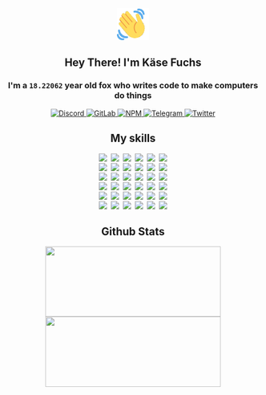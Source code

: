 <div><p align=center><img src=./resources/images/wave.gif width=64px height=64px></p><h2 align=center>Hey There! I'm Käse Fuchs</h2><h3 align=center>I'm a <code>18.22062</code> year old fox who writes code to make computers do things</h3><p align=center><a href=https://discord.com/users/507526681125322772><img alt=Discord src="https://img.shields.io/badge/Discord-5865F2?logo=discord&logoColor=white&style=flat-square#1b4a90e52a620752fdc43a90e3c6796c"> </a><a href=https://gitlab.com/kasefuchs><img alt=GitLab src="https://img.shields.io/badge/GitLab-330F63?logo=gitlab&logoColor=white&style=flat-square#1b4a90e52a620752fdc43a90e3c6796c"> </a><a href=https://npmjs.com/~kasefuchs><img alt=NPM src="https://img.shields.io/badge/NPM-CB3837?logo=npm&logoColor=white&style=flat-square#1b4a90e52a620752fdc43a90e3c6796c"> </a><a href=https://t.me/kasefuchs><img alt=Telegram src="https://img.shields.io/badge/Telegram-2CA5E0?logo=telegram&logoColor=white&style=flat-square#1b4a90e52a620752fdc43a90e3c6796c"> </a><a href=https://twitter.com/kasefuchs><img alt=Twitter src="https://img.shields.io/badge/Twitter-1DA1F2?logo=twitter&logoColor=white&style=flat-square#1b4a90e52a620752fdc43a90e3c6796c"></a></p><h2 align=center>My skills</h2><p align=center><a href=https://aws.amazon.com/ ><picture><source srcset="https://skillicons.dev/icons?i=aws&theme=dark#1b4a90e52a620752fdc43a90e3c6796c" media="(prefers-color-scheme: dark)"><source srcset="https://skillicons.dev/icons?i=aws&theme=light#1b4a90e52a620752fdc43a90e3c6796c" media="(prefers-color-scheme: light), (prefers-color-scheme: no-preference)"><img src="https://skillicons.dev/icons?i=aws&theme=light#1b4a90e52a620752fdc43a90e3c6796c"></picture></a>&nbsp;&nbsp;<a href=https://en.wikipedia.org/wiki/Bash_(Unix_shell)><picture><source srcset="https://skillicons.dev/icons?i=bash&theme=dark#1b4a90e52a620752fdc43a90e3c6796c" media="(prefers-color-scheme: dark)"><source srcset="https://skillicons.dev/icons?i=bash&theme=light#1b4a90e52a620752fdc43a90e3c6796c" media="(prefers-color-scheme: light), (prefers-color-scheme: no-preference)"><img src="https://skillicons.dev/icons?i=bash&theme=light#1b4a90e52a620752fdc43a90e3c6796c"></picture></a>&nbsp;&nbsp;<a href=https://discord.com/developers/docs><picture><source srcset="https://skillicons.dev/icons?i=bots&theme=dark#1b4a90e52a620752fdc43a90e3c6796c" media="(prefers-color-scheme: dark)"><source srcset="https://skillicons.dev/icons?i=bots&theme=light#1b4a90e52a620752fdc43a90e3c6796c" media="(prefers-color-scheme: light), (prefers-color-scheme: no-preference)"><img src="https://skillicons.dev/icons?i=bots&theme=light#1b4a90e52a620752fdc43a90e3c6796c"></picture></a>&nbsp;&nbsp;<a href=https://www.cloudflare.com/ ><picture><source srcset="https://skillicons.dev/icons?i=cloudflare&theme=dark#1b4a90e52a620752fdc43a90e3c6796c" media="(prefers-color-scheme: dark)"><source srcset="https://skillicons.dev/icons?i=cloudflare&theme=light#1b4a90e52a620752fdc43a90e3c6796c" media="(prefers-color-scheme: light), (prefers-color-scheme: no-preference)"><img src="https://skillicons.dev/icons?i=cloudflare&theme=light#1b4a90e52a620752fdc43a90e3c6796c"></picture></a>&nbsp;&nbsp;<a href=https://en.wikipedia.org/wiki/CSS><picture><source srcset="https://skillicons.dev/icons?i=css&theme=dark#1b4a90e52a620752fdc43a90e3c6796c" media="(prefers-color-scheme: dark)"><source srcset="https://skillicons.dev/icons?i=css&theme=light#1b4a90e52a620752fdc43a90e3c6796c" media="(prefers-color-scheme: light), (prefers-color-scheme: no-preference)"><img src="https://skillicons.dev/icons?i=css&theme=light#1b4a90e52a620752fdc43a90e3c6796c"></picture></a>&nbsp;&nbsp;<a href=https://www.docker.com/ ><picture><source srcset="https://skillicons.dev/icons?i=docker&theme=dark#1b4a90e52a620752fdc43a90e3c6796c" media="(prefers-color-scheme: dark)"><source srcset="https://skillicons.dev/icons?i=docker&theme=light#1b4a90e52a620752fdc43a90e3c6796c" media="(prefers-color-scheme: light), (prefers-color-scheme: no-preference)"><img src="https://skillicons.dev/icons?i=docker&theme=light#1b4a90e52a620752fdc43a90e3c6796c"></picture></a><br><a href=https://www.electronjs.org/ ><picture><source srcset="https://skillicons.dev/icons?i=electron&theme=dark#1b4a90e52a620752fdc43a90e3c6796c" media="(prefers-color-scheme: dark)"><source srcset="https://skillicons.dev/icons?i=electron&theme=light#1b4a90e52a620752fdc43a90e3c6796c" media="(prefers-color-scheme: light), (prefers-color-scheme: no-preference)"><img src="https://skillicons.dev/icons?i=electron&theme=light#1b4a90e52a620752fdc43a90e3c6796c"></picture></a>&nbsp;&nbsp;<a href=https://expressjs.com/ ><picture><source srcset="https://skillicons.dev/icons?i=express&theme=dark#1b4a90e52a620752fdc43a90e3c6796c" media="(prefers-color-scheme: dark)"><source srcset="https://skillicons.dev/icons?i=express&theme=light#1b4a90e52a620752fdc43a90e3c6796c" media="(prefers-color-scheme: light), (prefers-color-scheme: no-preference)"><img src="https://skillicons.dev/icons?i=express&theme=light#1b4a90e52a620752fdc43a90e3c6796c"></picture></a>&nbsp;&nbsp;<a href=https://www.figma.com/ ><picture><source srcset="https://skillicons.dev/icons?i=figma&theme=dark#1b4a90e52a620752fdc43a90e3c6796c" media="(prefers-color-scheme: dark)"><source srcset="https://skillicons.dev/icons?i=figma&theme=light#1b4a90e52a620752fdc43a90e3c6796c" media="(prefers-color-scheme: light), (prefers-color-scheme: no-preference)"><img src="https://skillicons.dev/icons?i=figma&theme=light#1b4a90e52a620752fdc43a90e3c6796c"></picture></a>&nbsp;&nbsp;<a href=https://firebase.google.com/ ><picture><source srcset="https://skillicons.dev/icons?i=firebase&theme=dark#1b4a90e52a620752fdc43a90e3c6796c" media="(prefers-color-scheme: dark)"><source srcset="https://skillicons.dev/icons?i=firebase&theme=light#1b4a90e52a620752fdc43a90e3c6796c" media="(prefers-color-scheme: light), (prefers-color-scheme: no-preference)"><img src="https://skillicons.dev/icons?i=firebase&theme=light#1b4a90e52a620752fdc43a90e3c6796c"></picture></a>&nbsp;&nbsp;<a href=https://flask.palletsprojects.com/ ><picture><source srcset="https://skillicons.dev/icons?i=flask&theme=dark#1b4a90e52a620752fdc43a90e3c6796c" media="(prefers-color-scheme: dark)"><source srcset="https://skillicons.dev/icons?i=flask&theme=light#1b4a90e52a620752fdc43a90e3c6796c" media="(prefers-color-scheme: light), (prefers-color-scheme: no-preference)"><img src="https://skillicons.dev/icons?i=flask&theme=light#1b4a90e52a620752fdc43a90e3c6796c"></picture></a>&nbsp;&nbsp;<a href=https://cloud.google.com/ ><picture><source srcset="https://skillicons.dev/icons?i=gcp&theme=dark#1b4a90e52a620752fdc43a90e3c6796c" media="(prefers-color-scheme: dark)"><source srcset="https://skillicons.dev/icons?i=gcp&theme=light#1b4a90e52a620752fdc43a90e3c6796c" media="(prefers-color-scheme: light), (prefers-color-scheme: no-preference)"><img src="https://skillicons.dev/icons?i=gcp&theme=light#1b4a90e52a620752fdc43a90e3c6796c"></picture></a><br><a href=https://git-scm.com/ ><picture><source srcset="https://skillicons.dev/icons?i=git&theme=dark#1b4a90e52a620752fdc43a90e3c6796c" media="(prefers-color-scheme: dark)"><source srcset="https://skillicons.dev/icons?i=git&theme=light#1b4a90e52a620752fdc43a90e3c6796c" media="(prefers-color-scheme: light), (prefers-color-scheme: no-preference)"><img src="https://skillicons.dev/icons?i=git&theme=light#1b4a90e52a620752fdc43a90e3c6796c"></picture></a>&nbsp;&nbsp;<a href=https://github.com/ ><picture><source srcset="https://skillicons.dev/icons?i=github&theme=dark#1b4a90e52a620752fdc43a90e3c6796c" media="(prefers-color-scheme: dark)"><source srcset="https://skillicons.dev/icons?i=github&theme=light#1b4a90e52a620752fdc43a90e3c6796c" media="(prefers-color-scheme: light), (prefers-color-scheme: no-preference)"><img src="https://skillicons.dev/icons?i=github&theme=light#1b4a90e52a620752fdc43a90e3c6796c"></picture></a>&nbsp;&nbsp;<a href=https://gitlab.com/ ><picture><source srcset="https://skillicons.dev/icons?i=gitlab&theme=dark#1b4a90e52a620752fdc43a90e3c6796c" media="(prefers-color-scheme: dark)"><source srcset="https://skillicons.dev/icons?i=gitlab&theme=light#1b4a90e52a620752fdc43a90e3c6796c" media="(prefers-color-scheme: light), (prefers-color-scheme: no-preference)"><img src="https://skillicons.dev/icons?i=gitlab&theme=light#1b4a90e52a620752fdc43a90e3c6796c"></picture></a>&nbsp;&nbsp;<a href=https://www.heroku.com/ ><picture><source srcset="https://skillicons.dev/icons?i=heroku&theme=dark#1b4a90e52a620752fdc43a90e3c6796c" media="(prefers-color-scheme: dark)"><source srcset="https://skillicons.dev/icons?i=heroku&theme=light#1b4a90e52a620752fdc43a90e3c6796c" media="(prefers-color-scheme: light), (prefers-color-scheme: no-preference)"><img src="https://skillicons.dev/icons?i=heroku&theme=light#1b4a90e52a620752fdc43a90e3c6796c"></picture></a>&nbsp;&nbsp;<a href=https://en.wikipedia.org/wiki/HTML><picture><source srcset="https://skillicons.dev/icons?i=html&theme=dark#1b4a90e52a620752fdc43a90e3c6796c" media="(prefers-color-scheme: dark)"><source srcset="https://skillicons.dev/icons?i=html&theme=light#1b4a90e52a620752fdc43a90e3c6796c" media="(prefers-color-scheme: light), (prefers-color-scheme: no-preference)"><img src="https://skillicons.dev/icons?i=html&theme=light#1b4a90e52a620752fdc43a90e3c6796c"></picture></a>&nbsp;&nbsp;<a href=https://en.wikipedia.org/wiki/JavaScript><picture><source srcset="https://skillicons.dev/icons?i=js&theme=dark#1b4a90e52a620752fdc43a90e3c6796c" media="(prefers-color-scheme: dark)"><source srcset="https://skillicons.dev/icons?i=js&theme=light#1b4a90e52a620752fdc43a90e3c6796c" media="(prefers-color-scheme: light), (prefers-color-scheme: no-preference)"><img src="https://skillicons.dev/icons?i=js&theme=light#1b4a90e52a620752fdc43a90e3c6796c"></picture></a><br><a href=https://en.wikipedia.org/wiki/Linux><picture><source srcset="https://skillicons.dev/icons?i=linux&theme=dark#1b4a90e52a620752fdc43a90e3c6796c" media="(prefers-color-scheme: dark)"><source srcset="https://skillicons.dev/icons?i=linux&theme=light#1b4a90e52a620752fdc43a90e3c6796c" media="(prefers-color-scheme: light), (prefers-color-scheme: no-preference)"><img src="https://skillicons.dev/icons?i=linux&theme=light#1b4a90e52a620752fdc43a90e3c6796c"></picture></a>&nbsp;&nbsp;<a href=https://mui.com/ ><picture><source srcset="https://skillicons.dev/icons?i=materialui&theme=dark#1b4a90e52a620752fdc43a90e3c6796c" media="(prefers-color-scheme: dark)"><source srcset="https://skillicons.dev/icons?i=materialui&theme=light#1b4a90e52a620752fdc43a90e3c6796c" media="(prefers-color-scheme: light), (prefers-color-scheme: no-preference)"><img src="https://skillicons.dev/icons?i=materialui&theme=light#1b4a90e52a620752fdc43a90e3c6796c"></picture></a>&nbsp;&nbsp;<a href=https://en.wikipedia.org/wiki/Markdown><picture><source srcset="https://skillicons.dev/icons?i=md&theme=dark#1b4a90e52a620752fdc43a90e3c6796c" media="(prefers-color-scheme: dark)"><source srcset="https://skillicons.dev/icons?i=md&theme=light#1b4a90e52a620752fdc43a90e3c6796c" media="(prefers-color-scheme: light), (prefers-color-scheme: no-preference)"><img src="https://skillicons.dev/icons?i=md&theme=light#1b4a90e52a620752fdc43a90e3c6796c"></picture></a>&nbsp;&nbsp;<a href=https://www.mongodb.com/ ><picture><source srcset="https://skillicons.dev/icons?i=mongodb&theme=dark#1b4a90e52a620752fdc43a90e3c6796c" media="(prefers-color-scheme: dark)"><source srcset="https://skillicons.dev/icons?i=mongodb&theme=light#1b4a90e52a620752fdc43a90e3c6796c" media="(prefers-color-scheme: light), (prefers-color-scheme: no-preference)"><img src="https://skillicons.dev/icons?i=mongodb&theme=light#1b4a90e52a620752fdc43a90e3c6796c"></picture></a>&nbsp;&nbsp;<a href=https://www.mysql.com/ ><picture><source srcset="https://skillicons.dev/icons?i=mysql&theme=dark#1b4a90e52a620752fdc43a90e3c6796c" media="(prefers-color-scheme: dark)"><source srcset="https://skillicons.dev/icons?i=mysql&theme=light#1b4a90e52a620752fdc43a90e3c6796c" media="(prefers-color-scheme: light), (prefers-color-scheme: no-preference)"><img src="https://skillicons.dev/icons?i=mysql&theme=light#1b4a90e52a620752fdc43a90e3c6796c"></picture></a>&nbsp;&nbsp;<a href=https://nextjs.org/ ><picture><source srcset="https://skillicons.dev/icons?i=nextjs&theme=dark#1b4a90e52a620752fdc43a90e3c6796c" media="(prefers-color-scheme: dark)"><source srcset="https://skillicons.dev/icons?i=nextjs&theme=light#1b4a90e52a620752fdc43a90e3c6796c" media="(prefers-color-scheme: light), (prefers-color-scheme: no-preference)"><img src="https://skillicons.dev/icons?i=nextjs&theme=light#1b4a90e52a620752fdc43a90e3c6796c"></picture></a><br><a href=https://nodejs.org/en/ ><picture><source srcset="https://skillicons.dev/icons?i=nodejs&theme=dark#1b4a90e52a620752fdc43a90e3c6796c" media="(prefers-color-scheme: dark)"><source srcset="https://skillicons.dev/icons?i=nodejs&theme=light#1b4a90e52a620752fdc43a90e3c6796c" media="(prefers-color-scheme: light), (prefers-color-scheme: no-preference)"><img src="https://skillicons.dev/icons?i=nodejs&theme=light#1b4a90e52a620752fdc43a90e3c6796c"></picture></a>&nbsp;&nbsp;<a href=https://www.postgresql.org/ ><picture><source srcset="https://skillicons.dev/icons?i=postgres&theme=dark#1b4a90e52a620752fdc43a90e3c6796c" media="(prefers-color-scheme: dark)"><source srcset="https://skillicons.dev/icons?i=postgres&theme=light#1b4a90e52a620752fdc43a90e3c6796c" media="(prefers-color-scheme: light), (prefers-color-scheme: no-preference)"><img src="https://skillicons.dev/icons?i=postgres&theme=light#1b4a90e52a620752fdc43a90e3c6796c"></picture></a>&nbsp;&nbsp;<a href=https://learn.microsoft.com/en-us/powershell/ ><picture><source srcset="https://skillicons.dev/icons?i=powershell&theme=dark#1b4a90e52a620752fdc43a90e3c6796c" media="(prefers-color-scheme: dark)"><source srcset="https://skillicons.dev/icons?i=powershell&theme=light#1b4a90e52a620752fdc43a90e3c6796c" media="(prefers-color-scheme: light), (prefers-color-scheme: no-preference)"><img src="https://skillicons.dev/icons?i=powershell&theme=light#1b4a90e52a620752fdc43a90e3c6796c"></picture></a>&nbsp;&nbsp;<a href=https://www.python.org/ ><picture><source srcset="https://skillicons.dev/icons?i=py&theme=dark#1b4a90e52a620752fdc43a90e3c6796c" media="(prefers-color-scheme: dark)"><source srcset="https://skillicons.dev/icons?i=py&theme=light#1b4a90e52a620752fdc43a90e3c6796c" media="(prefers-color-scheme: light), (prefers-color-scheme: no-preference)"><img src="https://skillicons.dev/icons?i=py&theme=light#1b4a90e52a620752fdc43a90e3c6796c"></picture></a>&nbsp;&nbsp;<a href=https://www.raspberrypi.org/ ><picture><source srcset="https://skillicons.dev/icons?i=raspberrypi&theme=dark#1b4a90e52a620752fdc43a90e3c6796c" media="(prefers-color-scheme: dark)"><source srcset="https://skillicons.dev/icons?i=raspberrypi&theme=light#1b4a90e52a620752fdc43a90e3c6796c" media="(prefers-color-scheme: light), (prefers-color-scheme: no-preference)"><img src="https://skillicons.dev/icons?i=raspberrypi&theme=light#1b4a90e52a620752fdc43a90e3c6796c"></picture></a>&nbsp;&nbsp;<a href=https://reactjs.org/ ><picture><source srcset="https://skillicons.dev/icons?i=react&theme=dark#1b4a90e52a620752fdc43a90e3c6796c" media="(prefers-color-scheme: dark)"><source srcset="https://skillicons.dev/icons?i=react&theme=light#1b4a90e52a620752fdc43a90e3c6796c" media="(prefers-color-scheme: light), (prefers-color-scheme: no-preference)"><img src="https://skillicons.dev/icons?i=react&theme=light#1b4a90e52a620752fdc43a90e3c6796c"></picture></a><br><a href=https://redux.js.org/ ><picture><source srcset="https://skillicons.dev/icons?i=redux&theme=dark#1b4a90e52a620752fdc43a90e3c6796c" media="(prefers-color-scheme: dark)"><source srcset="https://skillicons.dev/icons?i=redux&theme=light#1b4a90e52a620752fdc43a90e3c6796c" media="(prefers-color-scheme: light), (prefers-color-scheme: no-preference)"><img src="https://skillicons.dev/icons?i=redux&theme=light#1b4a90e52a620752fdc43a90e3c6796c"></picture></a>&nbsp;&nbsp;<a href=https://en.wikipedia.org/wiki/Regular_expression><picture><source srcset="https://skillicons.dev/icons?i=regex&theme=dark#1b4a90e52a620752fdc43a90e3c6796c" media="(prefers-color-scheme: dark)"><source srcset="https://skillicons.dev/icons?i=regex&theme=light#1b4a90e52a620752fdc43a90e3c6796c" media="(prefers-color-scheme: light), (prefers-color-scheme: no-preference)"><img src="https://skillicons.dev/icons?i=regex&theme=light#1b4a90e52a620752fdc43a90e3c6796c"></picture></a>&nbsp;&nbsp;<a href=https://en.wikipedia.org/wiki/Sass_(stylesheet_language)><picture><source srcset="https://skillicons.dev/icons?i=sass&theme=dark#1b4a90e52a620752fdc43a90e3c6796c" media="(prefers-color-scheme: dark)"><source srcset="https://skillicons.dev/icons?i=sass&theme=light#1b4a90e52a620752fdc43a90e3c6796c" media="(prefers-color-scheme: light), (prefers-color-scheme: no-preference)"><img src="https://skillicons.dev/icons?i=sass&theme=light#1b4a90e52a620752fdc43a90e3c6796c"></picture></a>&nbsp;&nbsp;<a href=https://www.typescriptlang.org/ ><picture><source srcset="https://skillicons.dev/icons?i=ts&theme=dark#1b4a90e52a620752fdc43a90e3c6796c" media="(prefers-color-scheme: dark)"><source srcset="https://skillicons.dev/icons?i=ts&theme=light#1b4a90e52a620752fdc43a90e3c6796c" media="(prefers-color-scheme: light), (prefers-color-scheme: no-preference)"><img src="https://skillicons.dev/icons?i=ts&theme=light#1b4a90e52a620752fdc43a90e3c6796c"></picture></a>&nbsp;&nbsp;<a href=https://unity.com/ ><picture><source srcset="https://skillicons.dev/icons?i=unity&theme=dark#1b4a90e52a620752fdc43a90e3c6796c" media="(prefers-color-scheme: dark)"><source srcset="https://skillicons.dev/icons?i=unity&theme=light#1b4a90e52a620752fdc43a90e3c6796c" media="(prefers-color-scheme: light), (prefers-color-scheme: no-preference)"><img src="https://skillicons.dev/icons?i=unity&theme=light#1b4a90e52a620752fdc43a90e3c6796c"></picture></a>&nbsp;&nbsp;<a href=https://workers.cloudflare.com/ ><picture><source srcset="https://skillicons.dev/icons?i=workers&theme=dark#1b4a90e52a620752fdc43a90e3c6796c" media="(prefers-color-scheme: dark)"><source srcset="https://skillicons.dev/icons?i=workers&theme=light#1b4a90e52a620752fdc43a90e3c6796c" media="(prefers-color-scheme: light), (prefers-color-scheme: no-preference)"><img src="https://skillicons.dev/icons?i=workers&theme=light#1b4a90e52a620752fdc43a90e3c6796c"></picture></a><br></p><h2 align=center>Github Stats</h2><p align=center><picture><source srcset="https://github-readme-stats-kasefuchs.vercel.app/api/?count_private=true&hide_border=true&hide_rank=true&line_height=20&hide_title=true&username=Kasefuchs&theme=dark#1b4a90e52a620752fdc43a90e3c6796c" media="(prefers-color-scheme: dark)"><source srcset="https://github-readme-stats-kasefuchs.vercel.app/api/?count_private=true&hide_border=true&hide_rank=true&line_height=20&hide_title=true&username=Kasefuchs&theme=light#1b4a90e52a620752fdc43a90e3c6796c" media="(prefers-color-scheme: light), (prefers-color-scheme: no-preference)"><img align=middle width=350 height=140 src="https://github-readme-stats-kasefuchs.vercel.app/api/?count_private=true&hide_border=true&hide_rank=true&line_height=20&hide_title=true&username=Kasefuchs&theme=light#1b4a90e52a620752fdc43a90e3c6796c"></picture><picture><source srcset="https://github-readme-stats-kasefuchs.vercel.app/api/top-langs/?count_private=true&hide_border=true&layout=compact&username=Kasefuchs&theme=dark#1b4a90e52a620752fdc43a90e3c6796c" media="(prefers-color-scheme: dark)"><source srcset="https://github-readme-stats-kasefuchs.vercel.app/api/top-langs/?count_private=true&hide_border=true&layout=compact&username=Kasefuchs&theme=light#1b4a90e52a620752fdc43a90e3c6796c" media="(prefers-color-scheme: light), (prefers-color-scheme: no-preference)"><img align=middle width=350 height=140 src="https://github-readme-stats-kasefuchs.vercel.app/api/top-langs/?count_private=true&hide_border=true&layout=compact&username=Kasefuchs&theme=light#1b4a90e52a620752fdc43a90e3c6796c"></picture></p><img src="https://hit.yhype.me/github/profile?user_id=64592097#1b4a90e52a620752fdc43a90e3c6796c" alt=""></div>